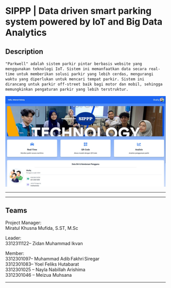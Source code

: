 # SIPPP | Data driven smart parking system powered by IoT and Big Data Analytics

## Description

    "Parkwell" adalah sistem parkir pintar berbasis website yang menggunakan teknologi IoT. Sistem ini memanfaatkan data secara real-time untuk memberikan solusi parkir yang lebih cerdas, mengurangi waktu yang diperlukan untuk mencari tempat parkir. Sistem ini dirancang untuk parkir off-street baik bagi motor dan mobil, sehingga memungkinkan pengaturan parkir yang lebih terstruktur. 
   ![Poster](public/images/DashboardSIPPP.jpg)

---

---

## Teams
Project Manager:  
Miratul Khusna Mufida, S.ST, M.Sc 

Leader:  
3312311122– Zidan Muhammad Ikvan

Member:  
3312301097– Muhammad Adib Fakhri Siregar  
3312301083– Yoel Feliks Hutabarat  
3312301025 – Nayla Nabillah Arishima  
3312301046 – Meizua Muhsana

---
